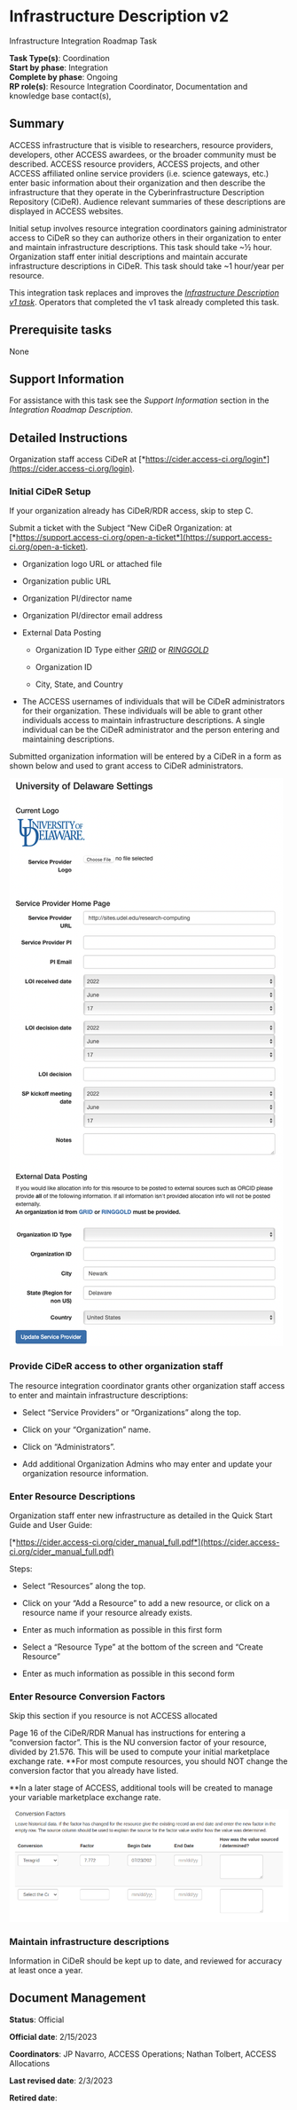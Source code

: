 # Infrastructure Description v2

Infrastructure Integration Roadmap Task

**Task Type(s)**: Coordination  
**Start by phase**: Integration  
**Complete by phase**: Ongoing  
**RP role(s)**: Resource Integration Coordinator, Documentation and knowledge base contact(s),

## Summary

ACCESS infrastructure that is visible to researchers, resource providers, developers, other ACCESS awardees, or the broader community must be described. ACCESS resource providers, ACCESS projects, and other ACCESS affiliated online service providers (i.e. science gateways, etc.) enter basic information about their organization and then describe the infrastructure that they operate in the Cyberinfrastructure Description Repository (CiDeR). Audience relevant summaries of these descriptions are displayed in ACCESS websites.

Initial setup involves resource integration coordinators gaining administrator access to CiDeR so they can authorize others in their organization to enter and maintain infrastructure descriptions. This task should take ~½ hour. Organization staff enter initial descriptions and maintain accurate infrastructure descriptions in CiDeR. This task should take ~1 hour/year per resource.

This integration task replaces and improves the [*Infrastructure Description v1 task*](https://docs.google.com/document/d/1RJCEFLL1vjSOo-plBRK67qwTePXahbvsuZVoGOlYTFg). Operators that completed the v1 task already completed this task.

## Prerequisite tasks

None

## Support Information

For assistance with this task see the *Support Information* section in the *Integration Roadmap Description*.

## Detailed Instructions

Organization staff access CiDeR at [*https://cider.access-ci.org/login*](https://cider.access-ci.org/login).

### Initial CiDeR Setup

If your organization already has CiDeR/RDR access, skip to step C.

Submit a ticket with the Subject “New CiDeR Organization: at [*https://support.access-ci.org/open-a-ticket*](https://support.access-ci.org/open-a-ticket).

- Organization logo URL or attached file

- Organization public URL

- Organization PI/director name

- Organization PI/director email address

- External Data Posting

  - Organization ID Type either [*GRID*](https://www.grid.ac/) or [*RINGGOLD*](https://www.ringgold.com/ringgold-identifier/)

  - Organization ID

  - City, State, and Country

- The ACCESS usernames of individuals that will be CiDeR administrators for their organization. These individuals will be able to grant other individuals access to maintain infrastructure descriptions. A single individual can be the CiDeR administrator and the person entering and maintaining descriptions.

Submitted organization information will be entered by a CiDeR in a form as shown below and used to grant access to CiDeR administrators.

![](media/Infrastructure_Description_v2/media/image1.png)

### Provide CiDeR access to other organization staff

The resource integration coordinator grants other organization staff access to enter and maintain infrastructure descriptions:

- Select “Service Providers” or “Organizations” along the top.

- Click on your “Organization” name.

- Click on “Administrators”.

- Add additional Organization Admins who may enter and update your organization resource information.

### Enter Resource Descriptions

Organization staff enter new infrastructure as detailed in the Quick Start Guide and User Guide:

[*https://cider.access-ci.org/cider_manual_full.pdf*](https://cider.access-ci.org/cider_manual_full.pdf)

Steps:

- Select “Resources” along the top.

- Click on your “Add a Resource” to add a new resource, or click on a resource name if your resource already exists.

- Enter as much information as possible in this first form

- Select a “Resource Type” at the bottom of the screen and “Create Resource”

- Enter as much information as possible in this second form

### Enter Resource Conversion Factors

Skip this section if you resource is not ACCESS allocated

Page 16 of the CiDeR/RDR Manual has instructions for entering a “conversion factor”. This is the NU conversion factor of your resource, divided by 21.576. This will be used to compute your initial marketplace exchange rate. **For most compute resources, you should NOT change the conversion factor that you already have listed.  
  
**In a later stage of ACCESS, additional tools will be created to manage your variable marketplace exchange rate.

![](media/Infrastructure_Description_v2/media/image2.png)

### Maintain infrastructure descriptions

Information in CiDeR should be kept up to date, and reviewed for accuracy at least once a year.

## Document Management

**Status**: Official

**Official date**: 2/15/2023

**Coordinators**: JP Navarro, ACCESS Operations; Nathan Tolbert, ACCESS Allocations

**Last revised date**: 2/3/2023

**Retired date**:
